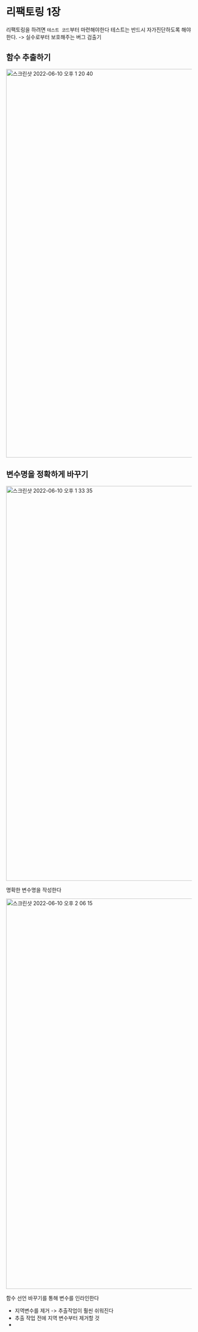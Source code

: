 # 리팩토링 1장

리팩토링을 하려면 `테스트 코드`부터 마련해야한다
테스트는 반드시 자가진단하도록 해야한다.
-> 실수로부터 보호해주는 버그 검출기

## 함수 추출하기
<img width="1051" alt="스크린샷 2022-06-10 오후 1 20 40" src="https://user-images.githubusercontent.com/72402747/172989657-28a3e60a-5878-4366-a937-5278aa3bf895.png"/>

## 변수명을 정확하게 바꾸기
<img width="1068" alt="스크린샷 2022-06-10 오후 1 33 35" src="https://user-images.githubusercontent.com/72402747/172990955-12197009-8abd-4a9e-9419-010d2fcdcffe.png"/>

명확한 변수명을 작성한다

<img width="1056" alt="스크린샷 2022-06-10 오후 2 06 15" src="https://user-images.githubusercontent.com/72402747/172994210-7ba9f7e6-9b73-4e2e-97a9-cd5e767a50d9.png">

함수 선언 바꾸기를 통해 변수를 인라인한다

- 지역변수를 제거 -> 추출작업이 훨씬 쉬워진다
- 추출 작업 전에 지역 변수부터 제거할 것
- 